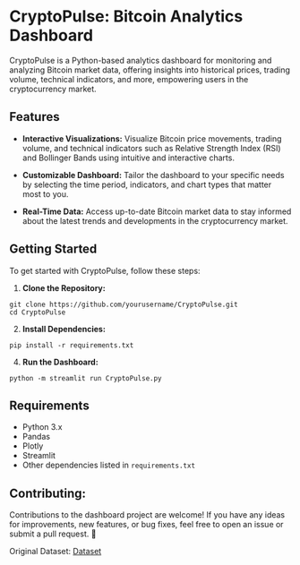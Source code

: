 # CryptoPulse: Bitcoin Analytics Dashboard

CryptoPulse is a Python-based analytics dashboard for monitoring and analyzing Bitcoin market data, offering insights into historical prices, trading volume, technical indicators, and more, empowering users in the cryptocurrency market.

## Features

- **Interactive Visualizations:** Visualize Bitcoin price movements, trading volume, and technical indicators such as Relative Strength Index (RSI) and Bollinger Bands using intuitive and interactive charts.
  
- **Customizable Dashboard:** Tailor the dashboard to your specific needs by selecting the time period, indicators, and chart types that matter most to you.

- **Real-Time Data:** Access up-to-date Bitcoin market data to stay informed about the latest trends and developments in the cryptocurrency market.

## Getting Started

To get started with CryptoPulse, follow these steps:

1. **Clone the Repository:**
```
git clone https://github.com/yourusername/CryptoPulse.git
cd CryptoPulse
```
2. **Install Dependencies:**
 ```
pip install -r requirements.txt
```
4. **Run the Dashboard:**
```
python -m streamlit run CryptoPulse.py
```

## Requirements

- Python 3.x
- Pandas
- Plotly
- Streamlit
- Other dependencies listed in `requirements.txt`


## Contributing:
Contributions to the dashboard project are welcome! If you have any ideas for improvements, new features, or bug fixes, feel free to open an issue or submit a pull request. &#x1F917;

Original Dataset: [Dataset](https://www.kaggle.com/datasets/faizaniftikharjanjua/metaverse-financial-transactions-dataset)
